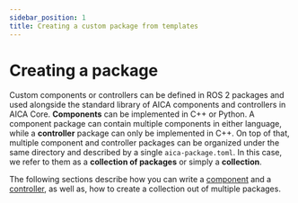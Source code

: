 ```yaml
---
sidebar_position: 1
title: Creating a custom package from templates
---
```


# Creating a package

Custom components or controllers can be defined in ROS 2 packages and used alongside the standard library of AICA
components and controllers in AICA Core. **Components** can be implemented in C++ or Python. A component package can
contain multiple components in either language, while a **controller** package can only be implemented in C++. On top of
that, multiple component and controller packages can be organized under the same directory and described by a single
`aica-package.toml`. In this case, we refer to them as a **collection of packages** or simply a **collection**.

The following sections describe how you can write a [component](./components/component-package.md) and a
[controller](./controllers/controller-package.md), as well as, how to create a collection out of multiple packages.